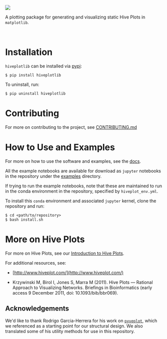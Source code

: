![](https://hiveplotlib.readthedocs.io/stable/_static/hiveplotlib.svg)

A plotting package for generating and visualizing static Hive Plots in `matplotlib`.

<br>

# Installation

`hiveplotlib` can be installed via [pypi](https://pypi.org/project/hiveplotlib/):

```
$ pip install hiveplotlib
```

To uninstall, run:

```
$ pip uninstall hiveplotlib
```

# Contributing

For more on contributing to the project, see [CONTRIBUTING.md](https://gitlab.com/geomdata/hiveplotlib/-/blob/master/CONTRIBUTING.md)

# How to Use and Examples

For more on how to use the software and examples, see the
[docs](https://hiveplotlib.readthedocs.io/stable/index.html).

All the example notebooks are available for download as `jupyter` notebooks in the repository under the
[examples](https://gitlab.com/geomdata/hiveplotlib/-/tree/master/examples) directory.

If trying to run the example notebooks, note that these are maintained to run in the conda
environment in the repository, specified by `hiveplot_env.yml`.

To install this `conda` environment and associated `jupyter` kernel, clone the repository and run:

```
$ cd <path/to/repository>
$ bash install.sh
```

# More on Hive Plots

For more on Hive Plots, see our
[Introduction to Hive Plots](https://hiveplotlib.readthedocs.io/stable/introduction_to_hive_plots.html).

For additional resources, see:

- [http://www.hiveplot.com/](http://www.hiveplot.com/)

- Krzywinski M, Birol I, Jones S, Marra M (2011). Hive Plots — Rational Approach to
Visualizing Networks. Briefings in Bioinformatics (early access 9 December 2011,
doi: 10.1093/bib/bbr069).

## Acknowledgements

We'd like to thank Rodrigo Garcia-Herrera for his work on
[`pyveplot`](https://gitlab.com/rgarcia-herrera/pyveplot), which we referenced
as a starting point for our structural design. We also translated some of his utility
methods for use in this repository. 